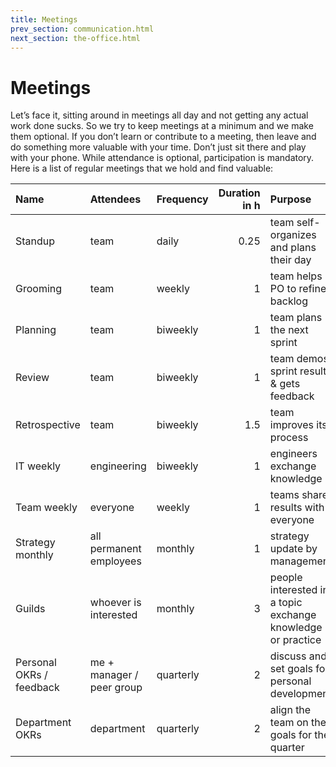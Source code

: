 ```yaml
---
title: Meetings
prev_section: communication.html
next_section: the-office.html
---
```


# Meetings

Let’s face it, sitting around in meetings all day and not getting any actual work done sucks. So we try to keep meetings at a minimum and we make them optional. If you don’t learn or contribute to a meeting, then leave and do something more valuable with your time. Don’t just sit there and play with your phone. While attendance is optional, participation is mandatory. Here is a list of regular meetings that we hold and find valuable:


| Name             | Attendees   | Frequency | Duration in h | Purpose                                   |
|:-----------------|:------------|:----------|--------------:|:------------------------------------------|
| Standup          | team        | daily     |          0.25 | team self-organizes and plans their day   |
| Grooming         | team        | weekly    |             1 | team helps PO to refine backlog           |
| Planning         | team        | biweekly  |             1 | team plans the next sprint                |
| Review           | team        | biweekly  |             1 | team demos sprint results & gets feedback |
| Retrospective    | team        | biweekly  |           1.5 | team improves its process                 |
| IT weekly        | engineering | biweekly  |             1 | engineers exchange knowledge              |
| Team weekly      | everyone    | weekly    |             1 | teams share results with everyone         |
| Strategy monthly | all permanent employees | monthly |   1 | strategy update by management             |
| Guilds    | whoever is interested | monthly |     3 | people interested in a topic exchange knowledge or practice |
| Personal OKRs / feedback | me + manager / peer group | quarterly | 2 | discuss and set goals for personal development |
| Department OKRs  | department  | quarterly |             2 | align the team on the goals for the quarter |
